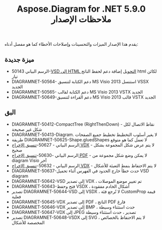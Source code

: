 ﻿---
title: Aspose.Diagram for .NET 5.9.0 ملاحظات الإصدار
type: docs
weight: 10
url: /ar/net/aspose-diagram-for-net-5-9-0-release-notes/
---
يقدم هذا الإصدار الميزات والتحسينات وإصلاحات الأخطاء كما هو مفصل أدناه:
## **ميزة جديدة**
- الرسم البياني 50143-[VSD إلى HTML التحويل](https://docs.aspose.com/diagram/net/convert-visio-to-html/) إضافة دعم لحفظ الناتج html لكائن تيار
- DIAGRAMNET-50564- دعم الكتابة لتنسيق MS Visio استنسل 2013 VSSX الجديد
- DIAGRAMNET-50565- دعم الكتابة لقالب MS Visio 2013 VSTX الجديد
- DIAGRAMNET-50649-دعم القراءة لتنسيق MS Visio قالب 2013 VSTX الجديد
## **البق**
- DIAGRAMNET-50412-CompactTree (RightThenDown) - نقاط الاتصال لكل شكل غير صحيحة
- DIAGRAMNET-50413-Diagram. لا يغير أسلوب التخطيط تخطيط جميع الصفحات
- طريقة DIAGRAMNET-50625-Shape.gluedShapes لا تعمل كما هو متوقع
- الرسم البياني - 50627-[تنسيق الإخراج VDX](https://docs.aspose.com/diagram/net/convert-visio-to-other-files/) - لا يتم عرض شكل المجموعة بشكل صحيح
- الرسم البياني -50630-[تنسيق الإخراج PDF](https://docs.aspose.com/diagram/net/convert-visio-to-pdf/) - لا يمكن وضع شكل مجموعة من diagram Visio آخر
- الرسم البياني - 50632-[تنسيق الإخراج VDX](https://docs.aspose.com/diagram/net/convert-visio-to-other-files/) - لا يتم الاحتفاظ بنمط التعبئة للأشكال
- DIAGRAMNET-50637-حدث خطأ خارج الحدود في الفهرس أثناء تحميل VSD diagram
- DIAGRAMNET-50642-VSD إلى تصدير VDX ، تم تغيير موضع الموصلات
- DIAGRAMNET-50643-فتح وحفظ VSDX ، أشكال الخادم مفقودة
- تصدير DIAGRAMNET-50644-VSD إلى VSDX ، لا تُرجع فئة CustomProp قيمة فعلية
- DIAGRAMNET-50645-VDX إلى تصدير PDF ، الناتج PDF فارغ
- DIAGRAMNET-50646-VDX إلى تصدير BMP ، حدث استثناء وسيطة
- DIAGRAMNET-50647-VDX إلى JPEG تصدير ، حدث استثناء وسيطة
- تصدير DIAGRAMNET-50648-VSDX إلى SVG ، لا يتم الاحتفاظ بالخصائص المخصصة للأشكال
